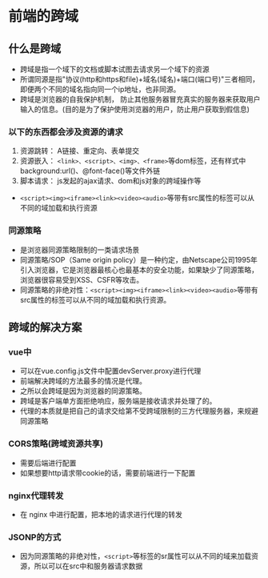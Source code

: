 <!--
 * @Author: x09898 coder_xujie@163.com
 * @Date: 2022-07-25 09:23:05
 * @LastEditors: x09898 coder_xujie@163.com
 * @FilePath: \HTML-CSS-Javascript-\计算机网络\计算机网络\跨域.md
 * @Description: 
-->
# 前端的跨域

## 什么是跨域

* 跨域是指一个域下的文档或脚本试图去请求另一个域下的资源
* 所谓同源是指"协议(http和https和file)+域名(域名)+端口(端口号)"三者相同，即便两个不同的域名指向同一个ip地址，也非同源。
* 跨域是浏览器的自我保护机制， 防止其他服务器冒充真实的服务器来获取用户输入的信息。(目的是为了保护使用浏览器的用户，防止用户获取到假信息)

### 以下的东西都会涉及资源的请求

1. 资源跳转： A链接、重定向、表单提交
2. 资源嵌入： ```<link>、<script>、<img>、<frame>```等dom标签，还有样式中background:url()、@font-face()等文件外链
3. 脚本请求： js发起的ajax请求、dom和js对象的跨域操作等

* `<script><img><iframe><link><video><audio>`等带有src属性的标签可以从不同的域加载和执行资源

### 同源策略

* 是浏览器同源策略限制的一类请求场景
* 同源策略/SOP（Same origin policy）是一种约定，由Netscape公司1995年引入浏览器，它是浏览器最核心也最基本的安全功能，如果缺少了同源策略，浏览器很容易受到XSS、CSFR等攻击。
* 同源策略的非绝对性：`<script><img><iframe><link><video><audio>`等带有src属性的标签可以从不同的域加载和执行资源。

## 跨域的解决方案

### vue中

* 可以在vue.config.js文件中配置devServer.proxy进行代理
* 前端解决跨域的方法最多的情况是代理。
* 之所以会跨域是因为浏览器的同源策略。
* 跨域是客户端单方面拒绝响应，服务端是接收请求并处理了的。
* 代理的本质就是把自己的请求交给第不受跨域限制的三方代理服务器，来规避同源策略

### CORS策略(跨域资源共享)

* 需要后端进行配置
* 如果想要http请求带cookie的话，需要前端进行一下配置

### nginx代理转发

* 在 nginx 中进行配置，把本地的请求进行代理的转发

### JSONP的方式

* 因为同源策略的非绝对性，```<script>```等标签的sr属性可以从不同的域来加载资源，所以可以在src中和服务器请求数据
